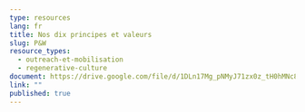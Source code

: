 ```yaml
---
type: resources
lang: fr
title: Nos dix principes et valeurs
slug: P&W
resource_types:
  - outreach-et-mobilisation
  - regenerative-culture
document: https://drive.google.com/file/d/1DLn17Mg_pNMyJ71zx0z_tH0hMNc8fL3h/view?usp=sharing
link: ""
published: true
---
```

